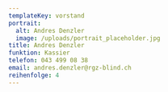 ```yaml
---
templateKey: vorstand
portrait:
  alt: Andres Denzler
  image: /uploads/portrait_placeholder.jpg
title: Andres Denzler
funktion: Kassier
telefon: 043 499 08 38
email: andres.denzler@rgz-blind.ch
reihenfolge: 4
---
```

